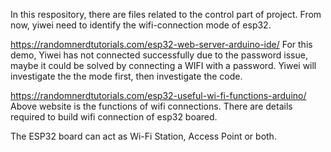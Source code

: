 In this respository, there are files related to the control part of project.
From now, yiwei need to identify the wifi-connection mode of esp32.

https://randomnerdtutorials.com/esp32-web-server-arduino-ide/
For this demo, Yiwei has not connected successfully due to the password issue, maybe it could be solved by connecting a WIFI with a password.
Yiwei will investigate the the mode first, then investigate the code.

https://randomnerdtutorials.com/esp32-useful-wi-fi-functions-arduino/
Above website is the functions of wifi connections. There are details required to build wifi connection of esp32 boared.





The ESP32 board can act as Wi-Fi Station, Access Point or both.
